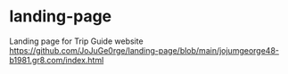 # landing-page
Landing page for Trip Guide website
https://github.com/JoJuGe0rge/landing-page/blob/main/jojumgeorge48-b1981.gr8.com/index.html
